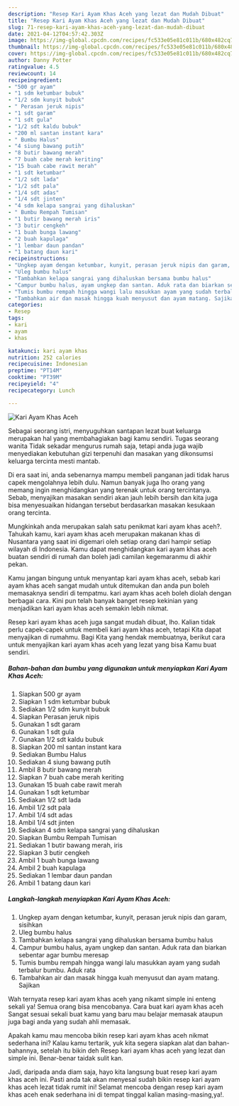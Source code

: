 ```yaml
---
description: "Resep Kari Ayam Khas Aceh yang lezat dan Mudah Dibuat"
title: "Resep Kari Ayam Khas Aceh yang lezat dan Mudah Dibuat"
slug: 71-resep-kari-ayam-khas-aceh-yang-lezat-dan-mudah-dibuat
date: 2021-04-12T04:57:42.303Z
image: https://img-global.cpcdn.com/recipes/fc533e05e81c011b/680x482cq70/kari-ayam-khas-aceh-foto-resep-utama.jpg
thumbnail: https://img-global.cpcdn.com/recipes/fc533e05e81c011b/680x482cq70/kari-ayam-khas-aceh-foto-resep-utama.jpg
cover: https://img-global.cpcdn.com/recipes/fc533e05e81c011b/680x482cq70/kari-ayam-khas-aceh-foto-resep-utama.jpg
author: Danny Potter
ratingvalue: 4.5
reviewcount: 14
recipeingredient:
- "500 gr ayam"
- "1 sdm ketumbar bubuk"
- "1/2 sdm kunyit bubuk"
- " Perasan jeruk nipis"
- "1 sdt garam"
- "1 sdt gula"
- "1/2 sdt kaldu bubuk"
- "200 ml santan instant kara"
- " Bumbu Halus"
- "4 siung bawang putih"
- "8 butir bawang merah"
- "7 buah cabe merah keriting"
- "15 buah cabe rawit merah"
- "1 sdt ketumbar"
- "1/2 sdt lada"
- "1/2 sdt pala"
- "1/4 sdt adas"
- "1/4 sdt jinten"
- "4 sdm kelapa sangrai yang dihaluskan"
- " Bumbu Rempah Tumisan"
- "1 butir bawang merah iris"
- "3 butir cengkeh"
- "1 buah bunga lawang"
- "2 buah kapulaga"
- "1 lembar daun pandan"
- "1 batang daun kari"
recipeinstructions:
- "Ungkep ayam dengan ketumbar, kunyit, perasan jeruk nipis dan garam, sisihkan"
- "Uleg bumbu halus"
- "Tambahkan kelapa sangrai yang dihaluskan bersama bumbu halus"
- "Campur bumbu halus, ayam ungkep dan santan. Aduk rata dan biarkan sebentar agar bumbu meresap"
- "Tumis bumbu rempah hingga wangi lalu masukkan ayam yang sudah terbalur bumbu. Aduk rata"
- "Tambahkan air dan masak hingga kuah menyusut dan ayam matang. Sajikan"
categories:
- Resep
tags:
- kari
- ayam
- khas

katakunci: kari ayam khas 
nutrition: 252 calories
recipecuisine: Indonesian
preptime: "PT14M"
cooktime: "PT39M"
recipeyield: "4"
recipecategory: Lunch

---
```



![Kari Ayam Khas Aceh](https://img-global.cpcdn.com/recipes/fc533e05e81c011b/680x482cq70/kari-ayam-khas-aceh-foto-resep-utama.jpg)

Sebagai seorang istri, menyuguhkan santapan lezat buat keluarga merupakan hal yang membahagiakan bagi kamu sendiri. Tugas seorang  wanita Tidak sekadar mengurus rumah saja, tetapi anda juga wajib menyediakan kebutuhan gizi terpenuhi dan masakan yang dikonsumsi keluarga tercinta mesti mantab.

Di era  saat ini, anda sebenarnya mampu membeli panganan jadi tidak harus capek mengolahnya lebih dulu. Namun banyak juga lho orang yang memang ingin menghidangkan yang terenak untuk orang tercintanya. Sebab, menyajikan masakan sendiri akan jauh lebih bersih dan kita juga bisa menyesuaikan hidangan tersebut berdasarkan masakan kesukaan orang tercinta. 



Mungkinkah anda merupakan salah satu penikmat kari ayam khas aceh?. Tahukah kamu, kari ayam khas aceh merupakan makanan khas di Nusantara yang saat ini digemari oleh setiap orang dari hampir setiap wilayah di Indonesia. Kamu dapat menghidangkan kari ayam khas aceh buatan sendiri di rumah dan boleh jadi camilan kegemaranmu di akhir pekan.

Kamu jangan bingung untuk menyantap kari ayam khas aceh, sebab kari ayam khas aceh sangat mudah untuk ditemukan dan anda pun boleh memasaknya sendiri di tempatmu. kari ayam khas aceh boleh diolah dengan berbagai cara. Kini pun telah banyak banget resep kekinian yang menjadikan kari ayam khas aceh semakin lebih nikmat.

Resep kari ayam khas aceh juga sangat mudah dibuat, lho. Kalian tidak perlu capek-capek untuk membeli kari ayam khas aceh, tetapi Kita dapat menyajikan di rumahmu. Bagi Kita yang hendak membuatnya, berikut cara untuk menyajikan kari ayam khas aceh yang lezat yang bisa Kamu buat sendiri.

<!--inarticleads1-->

##### Bahan-bahan dan bumbu yang digunakan untuk menyiapkan Kari Ayam Khas Aceh:

1. Siapkan 500 gr ayam
1. Siapkan 1 sdm ketumbar bubuk
1. Sediakan 1/2 sdm kunyit bubuk
1. Siapkan  Perasan jeruk nipis
1. Gunakan 1 sdt garam
1. Gunakan 1 sdt gula
1. Gunakan 1/2 sdt kaldu bubuk
1. Siapkan 200 ml santan instant kara
1. Sediakan  Bumbu Halus
1. Sediakan 4 siung bawang putih
1. Ambil 8 butir bawang merah
1. Siapkan 7 buah cabe merah keriting
1. Gunakan 15 buah cabe rawit merah
1. Gunakan 1 sdt ketumbar
1. Sediakan 1/2 sdt lada
1. Ambil 1/2 sdt pala
1. Ambil 1/4 sdt adas
1. Ambil 1/4 sdt jinten
1. Sediakan 4 sdm kelapa sangrai yang dihaluskan
1. Siapkan  Bumbu Rempah Tumisan
1. Sediakan 1 butir bawang merah, iris
1. Siapkan 3 butir cengkeh
1. Ambil 1 buah bunga lawang
1. Ambil 2 buah kapulaga
1. Sediakan 1 lembar daun pandan
1. Ambil 1 batang daun kari




<!--inarticleads2-->

##### Langkah-langkah menyiapkan Kari Ayam Khas Aceh:

1. Ungkep ayam dengan ketumbar, kunyit, perasan jeruk nipis dan garam, sisihkan
1. Uleg bumbu halus
1. Tambahkan kelapa sangrai yang dihaluskan bersama bumbu halus
1. Campur bumbu halus, ayam ungkep dan santan. Aduk rata dan biarkan sebentar agar bumbu meresap
1. Tumis bumbu rempah hingga wangi lalu masukkan ayam yang sudah terbalur bumbu. Aduk rata
1. Tambahkan air dan masak hingga kuah menyusut dan ayam matang. Sajikan




Wah ternyata resep kari ayam khas aceh yang nikamt simple ini enteng sekali ya! Semua orang bisa mencobanya. Cara buat kari ayam khas aceh Sangat sesuai sekali buat kamu yang baru mau belajar memasak ataupun juga bagi anda yang sudah ahli memasak.

Apakah kamu mau mencoba bikin resep kari ayam khas aceh nikmat sederhana ini? Kalau kamu tertarik, yuk kita segera siapkan alat dan bahan-bahannya, setelah itu bikin deh Resep kari ayam khas aceh yang lezat dan simple ini. Benar-benar taidak sulit kan. 

Jadi, daripada anda diam saja, hayo kita langsung buat resep kari ayam khas aceh ini. Pasti anda tak akan menyesal sudah bikin resep kari ayam khas aceh lezat tidak rumit ini! Selamat mencoba dengan resep kari ayam khas aceh enak sederhana ini di tempat tinggal kalian masing-masing,ya!.

